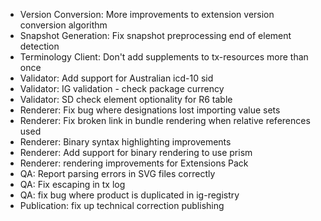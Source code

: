 * Version Conversion: More improvements to extension version conversion algorithm
* Snapshot Generation: Fix snapshot preprocessing end of element detection
* Terminology Client: Don't add supplements to tx-resources more than once
* Validator: Add support for Australian icd-10 sid
* Validator: IG validation - check package currency
* Validator: SD check element optionality for R6 table
* Renderer: Fix bug where designations lost importing value sets
* Renderer: Fix broken link in bundle rendering when relative references used
* Renderer: Binary syntax highlighting improvements
* Renderer: Add support for binary rendering to use prism
* Renderer: rendering improvements for Extensions Pack
* QA: Report parsing errors in SVG files correctly
* QA: Fix escaping in tx log
* QA: fix bug where product is duplicated in ig-registry
* Publication: fix up technical correction publishing


